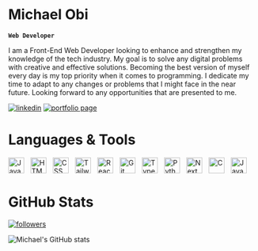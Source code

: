 # Michael Obi

**`Web Developer`**

I am a Front-End Web Developer looking to enhance and strengthen my knowledge of the tech industry. My goal 
is to solve any digital problems with creative and effective solutions. Becoming the best version of myself 
every day is my top priority when it comes to programming. I dedicate my time to adapt to any changes or 
problems that I might face in the near future. Looking forward to any opportunities that are presented to me.

<p align="left">
  <a href="https://www.linkedin.com/in/michael-u-obi">
  <img alt="linkedin" title="LinkedIn" src="https://custom-icon-badges.demolab.com/badge/-Linkedin-black?style=for-the-badge&logo=Linkedin&logoColor=white"/></a>
  <a href="https://michael-obi.vercel.app">
  <img alt="portfolio page" title="Portfolio" src="https://custom-icon-badges.demolab.com/badge/-Portfolio-black?style=for-the-badge&logo=Person&logoColor=white"/></a>
</p>

# Languages & Tools

<img align="left" alt="JavaScript" width="32px" style="padding-right:10px;" src="https://cdn.jsdelivr.net/gh/devicons/devicon@latest/icons/javascript/javascript-original.svg" />
<img align="left" alt="HTML" width="32px" style="padding-right:10px;" src="https://cdn.jsdelivr.net/gh/devicons/devicon@latest/icons/html5/html5-plain.svg" />
<img align="left" alt="CSS" width="32px" style="padding-right:10px;" src="https://cdn.jsdelivr.net/gh/devicons/devicon@latest/icons/css3/css3-plain.svg" />
<img align="left" alt="Tailwind" width="32px" style="padding-right:10px;" src="https://cdn.jsdelivr.net/gh/devicons/devicon@latest/icons/tailwindcss/tailwindcss-original.svg" />
<img align="left" alt="React" width="32px" style="padding-right:10px;" src="https://cdn.jsdelivr.net/gh/devicons/devicon@latest/icons/react/react-original.svg" />
<img align="left" alt="Git" width="32px" style="padding-right:10px;" src="https://cdn.jsdelivr.net/gh/devicons/devicon@latest/icons/git/git-original.svg" />
<img align="left" alt="Typescript" width="32px" style="padding-right:10px;" src="https://cdn.jsdelivr.net/gh/devicons/devicon@latest/icons/typescript/typescript-original.svg" />
<img align="left" alt="Python" width="32px" style="padding-right:10px;" src="https://cdn.jsdelivr.net/gh/devicons/devicon@latest/icons/python/python-original.svg" />
<img align="left" alt="NextJS" width="32px" style="padding-right:10px;" src="https://cdn.jsdelivr.net/gh/devicons/devicon@latest/icons/nextjs/nextjs-original.svg" />
<img align="left" alt="C" width="32px" style="padding-right:10px;" src="https://cdn.jsdelivr.net/gh/devicons/devicon@latest/icons/c/c-plain.svg" />
<img align="left" alt="Java" width="32px" style="padding-right:10px;" src="https://cdn.jsdelivr.net/gh/devicons/devicon@latest/icons/java/java-original.svg" />
<br/>
<br/>
      
# GitHub Stats

<p align="left">
<a href="https://github.com/theMichaelObi?tab=followers">
  <img alt="followers" title="Github Followers" src="https://custom-icon-badges.demolab.com/github/followers/theMichaelObi?color=black&labelColor=black&style=for-the-badge&logo=GitHub&label=Followers&logoColor=white"/></a>
</p>

![Michael's GitHub stats](https://github-readme-stats.vercel.app/api?username=theMichaelObi&show_icons=true&theme=apprentice)
